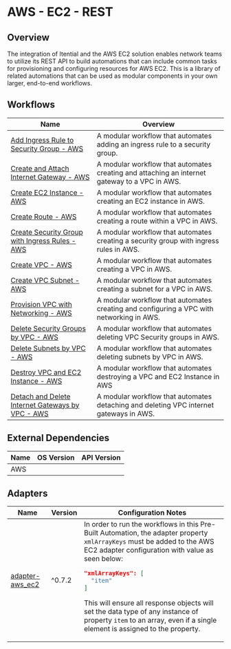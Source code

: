 # AWS - EC2 - REST

## Overview

The integration of Itential and the AWS EC2 solution enables network teams to utilize its REST API to build automations that can include common tasks for provisioning and configuring resources for AWS EC2. This is a library of related automations that can be used as modular components in your own larger, end-to-end workflows.


## Workflows


<table>
  <thead>
    <tr>
      <th>Name</th>
      <th>Overview</th>
    </tr>
  </thead>
  <tbody>
    <tr>
      <td><a href='https://gitlab.com/itentialopensource/pre-built-automations/aws-ec2-rest/-/blob/master/documentation/Add Ingress Rule to Security Group - AWS.md' target='_blank'>Add Ingress Rule to Security Group - AWS</a></td>
      <td>A modular workflow that automates adding an ingress rule to a security group.</td>
    </tr>    <tr>
      <td><a href='https://gitlab.com/itentialopensource/pre-built-automations/aws-ec2-rest/-/blob/master/documentation/Create and Attach Internet Gateway - AWS.md' target='_blank'>Create and Attach Internet Gateway - AWS</a></td>
      <td>A modular workflow that automates creating and attaching an internet gateway to a VPC in AWS.</td>
    </tr>    <tr>
      <td><a href='https://gitlab.com/itentialopensource/pre-built-automations/aws-ec2-rest/-/blob/master/documentation/Create EC2 Instance - AWS.md' target='_blank'>Create EC2 Instance - AWS</a></td>
      <td>A modular workflow that automates creating an EC2 instance in AWS.</td>
    </tr>    <tr>
      <td><a href='https://gitlab.com/itentialopensource/pre-built-automations/aws-ec2-rest/-/blob/master/documentation/Create Route - AWS.md' target='_blank'>Create Route - AWS</a></td>
      <td>A modular workflow that automates creating a route within a VPC in AWS.</td>
    </tr>    <tr>
      <td><a href='https://gitlab.com/itentialopensource/pre-built-automations/aws-ec2-rest/-/blob/master/documentation/Create Security Group with Ingress Rules - AWS.md' target='_blank'>Create Security Group with Ingress Rules - AWS</a></td>
      <td>A modular workflow that automates creating a security group with ingress rules in AWS.</td>
    </tr>    <tr>
      <td><a href='https://gitlab.com/itentialopensource/pre-built-automations/aws-ec2-rest/-/blob/master/documentation/Create VPC - AWS.md' target='_blank'>Create VPC - AWS</a></td>
      <td>A modular workflow that automates creating a VPC in AWS.</td>
    </tr>    <tr>
      <td><a href='https://gitlab.com/itentialopensource/pre-built-automations/aws-ec2-rest/-/blob/master/documentation/Create VPC Subnet - AWS.md' target='_blank'>Create VPC Subnet - AWS</a></td>
      <td>A modular workflow that automates creating a subnet for a VPC in AWS.</td>
    </tr>    <tr>
      <td><a href='https://gitlab.com/itentialopensource/pre-built-automations/aws-ec2-rest/-/blob/master/documentation/Provision VPC with Networking - AWS.md' target='_blank'>Provision VPC with Networking - AWS</a></td>
      <td>A modular workflow that automates creating and configuring a VPC with networking in AWS.</td>
    </tr>    <tr>
      <td><a href='https://gitlab.com/itentialopensource/pre-built-automations/aws-ec2-rest/-/blob/master/documentation/Delete Security Groups by VPC - AWS.md' target='_blank'>Delete Security Groups by VPC - AWS</a></td>
      <td>A modular workflow that automates deleting VPC Security groups in AWS.</td>
    </tr>    <tr>
      <td><a href='https://gitlab.com/itentialopensource/pre-built-automations/aws-ec2-rest/-/blob/master/documentation/Delete Subnets by VPC - AWS.md' target='_blank'>Delete Subnets by VPC - AWS</a></td>
      <td>A modular workflow that automates deleting subnets by VPC in AWS.</td>
    </tr>    <tr>
      <td><a href='https://gitlab.com/itentialopensource/pre-built-automations/aws-ec2-rest/-/blob/master/documentation/Destroy VPC and EC2 Instance - AWS.md' target='_blank'>Destroy VPC and EC2 Instance - AWS</a></td>
      <td>A modular workflow that automates destroying a VPC and EC2 Instance in AWS</td>
    </tr>    <tr>
      <td><a href='https://gitlab.com/itentialopensource/pre-built-automations/aws-ec2-rest/-/blob/master/documentation/Detach and Delete Internet Gateways by VPC - AWS.md' target='_blank'>Detach and Delete Internet Gateways by VPC - AWS</a></td>
      <td>A modular workflow that automates detaching and deleting VPC internet gateways in AWS.</td>
    </tr>
  </tbody>
</table>


## External Dependencies

<table>
  <thead>
    <tr>
      <th>Name</th>
      <th>OS Version</th>
      <th>API Version</th>
    </tr>
  </thead>
  <tbody>
    <tr>
      <td>AWS</td>
      <td></td>
      <td></td>
    </tr>
  </tbody>
</table>

## Adapters

<table>
  <thead>
    <tr>
      <th>Name</th>
      <th>Version</th>
      <th>Configuration Notes</th>
    </tr>
  </thead>
  <tbody>
    <tr>
      <td><a href="https://gitlab.com/itentialopensource/adapters/cloud/adapter-aws_ec2">adapter-aws_ec2</a></td>
      <td>^0.7.2</td>
      <td>In order to run the workflows in this Pre-Built Automation, the adapter property <code>xmlArrayKeys</code> must be added to the AWS EC2 adapter configuration with value as seen below:

```json
"xmlArrayKeys": [
  "item"
]
```

This will ensure all response objects will set the data type of any instance of property <code>item</code> to an array, even if a single element is assigned to the property.</td>
    </tr>
  </tbody>
</table>